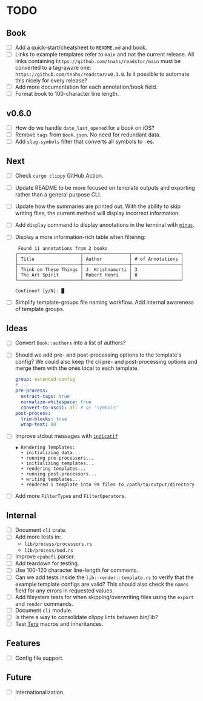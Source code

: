 # TODO

## Book

- [ ] Add a quick-start/cheatsheet to `README.md` and book.
- [ ] Links to example templates refer to `main` and not the current release.
      All links containing `https://github.com/tnahs/readstor/main` must be
      converted to a tag-aware one: `https://github.com/tnahs/readstor/v0.3.0`.
      Is it possible to automate this nicely for every release?
- [ ] Add more documentation for each annotation/book field.
- [ ] Format book to 100-character line length.

## v0.6.0

- [ ] How do we handle `date_last_opened` for a book on iOS?
- [ ] Remove `tags` from `book.json`. No need for redundant data.
- [ ] Add `slug-symbols` filter that converts all symbols to `-`es.

## Next

- [ ] Check `cargo clippy` GitHub Action.
- [ ] Update README to be more focused on template outputs and exporting rather
      than a general purpose CLI.
- [ ] Update how the summaries are printed out. With the ability to skip
      writing files, the current method will display incorrect information.
- [ ] Add `display` command to display annotations in the terminal with
      [`minus`][minus].
- [ ] Display a more information-rich table when filtering:

  ```plaintext
   Found 11 annotations from 2 books
  ┌───────────────────────┬─────────────────┬──────────────────┐
  │ Title                 │ Author          │ # of Annotations │
  ├───────────────────────┼─────────────────┼──────────────────┤
  │ Think on These Things │ J. Krishnamurti │ 3                │
  │ The Art Spirit        │ Robert Henri    │ 8                │
  └───────────────────────┴─────────────────┴──────────────────┘

  Continue? [y/N]: █
  ```

- [ ] Simplify template-groups file naming workflow. Add internal awareness of
      template groups.

## Ideas

- [ ] Convert `Book::authors` into a list of authors?
- [ ] Should we add pre- and post-processing options to the template's config?
      We could also keep the cli pre- and post-processing options and merge
      them with the ones local to each template.

  ```yaml
  group: extended-config
  # ...
  pre-process:
    extract-tags: true
    normalize-whitespace: true
    convert-to-ascii: all # or 'symbols'
  post-process:
    trim-blocks: true
    wrap-text: 80
  ```

- [ ] Improve stdout messages with [`indicatif`][indicatif]

  ```plaintext
  ◆ Rendering Templates:
    • initializing data...
    • running pre-processors...
    • initializing templates...
    • rendering templates...
    • running post-processors...
    • writing templates...
    • rendered 1 template into 99 files to /path/to/output/directory
  ```

- [ ] Add more `FilterType`s and `FilterOperator`s.

## Internal

- [ ] Document `cli` crate.
- [ ] Add more tests in:
  - `lib/process/processors.rs`
  - `lib/process/mod.rs`
- [ ] Improve `epubcfi` parser.
- [ ] Add teardown for testing.
- [ ] Use 100-120 character line-length for comments.
- [ ] Can we add tests inside the `lib::render::template.rs` to verify that the
      example template configs are valid? This should also check the `names`
      field for any errors in requested values.
- [ ] Add filsystem tests for when skipping/overwriting files using the
      `export` and `render` commands.
- [ ] Document `cli` module.
- [ ] Is there a way to consolidate clippy lints between bin/lib?
- [ ] Test [Tera][tera] macros and inheritances.

## Features

- [ ] Config file support.

## Future

- [ ] Internationalization.

[fern]: https://docs.rs/fern/latest/fern/
[indicatif]: https://docs.rs/indicatif/latest/indicatif/
[minus]: https://docs.rs/minus/latest/minus/
[tera]: https://tera.netlify.app/
